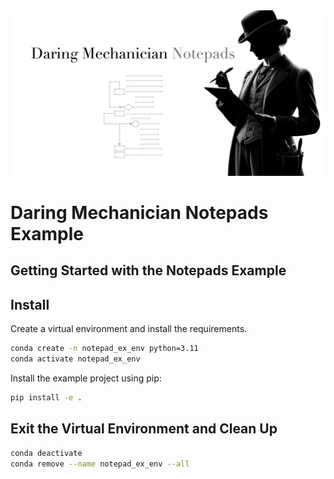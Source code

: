 <img src="../../docs/images/dm_notepads_1600x840.png" alt="Daring Mechanician Notepads"  style="max-width: 100%; height: auto float: right;">

<p style="clear: both; margin-top: 0; font-family: 'Tratatello', serif; color: darkgrey;">


# Daring Mechanician Notepads Example

## Getting Started with the Notepads Example


## Install

Create a virtual environment and install the requirements.

```bash
conda create -n notepad_ex_env python=3.11
conda activate notepad_ex_env
```

Install the example project using pip:

```bash
pip install -e .
```


## Exit the Virtual Environment and Clean Up

```bash
conda deactivate
conda remove --name notepad_ex_env --all
```